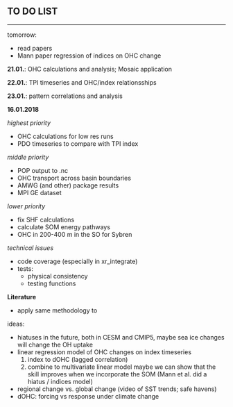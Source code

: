TO DO LIST
---
---

tomorrow:

- read papers
- Mann paper regression of indices on OHC change


__21.01.__: OHC calculations and analysis; Mosaic application

__22.01.__: TPI timeseries and OHC/index relationsships

__23.01.__: pattern correlations and analysis



__16.01.2018__


_highest priority_
- OHC calculations for low res runs
- PDO timeseries to compare with TPI index


_middle priority_
- POP output to .nc
- OHC transport across basin boundaries
- AMWG (and other) package results
- MPI GE dataset

_lower priority_
- fix SHF calculations
- calculate SOM energy pathways
- OHC in 200-400 m in the SO for Sybren

_technical issues_
- code coverage (especially in xr_integrate)
- tests:
	- physical consistency
	- testing functions

__Literature__



- apply same methodology to 



ideas:
- hiatuses in the future, both in CESM and CMIP5,
  maybe sea ice changes will change the OH uptake
- linear regression model of OHC changes on index timeseries
    1. index to dOHC (lagged correlation)
    2. combine to multivariate linear model
  maybe we can show that the skill improves when we incorporate the SOM
  (Mann et al. did a hiatus / indices model)
- regional change vs. global change (video of SST trends; safe havens)
- dOHC: forcing vs response under climate change


